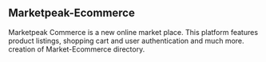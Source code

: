 ## Marketpeak-Ecommerce
Marketpeak Commerce is a new online market place. This platform features product listings, shopping cart and user authentication and much more.
creation of Market-Ecommerce directory.         
